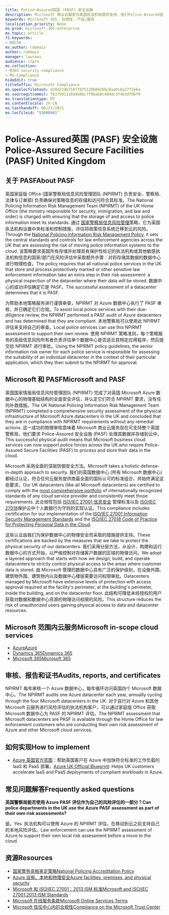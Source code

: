 ```yaml
---
title: Police-Assured英国 (PASF) 安全设施
description: Microsoft 商业云服务为英国执法机构提供支持，他们Police-Assured安全设施处理其数据并存储到云中。
keywords: Microsoft 365, 合规性, 产品/服务
localization_priority: None
ms.prod: microsoft-365-enterprise
ms.topic: article
f1.keywords:
- NOCSH
ms.author: robmazz
author: robmazz
manager: laurawi
audience: itpro
ms.collection:
- M365-security-compliance
- MS-Compliance
hideEdit: true
titleSuffix: Microsoft Compliance
ms.openlocfilehash: d28d224b756f79f5129b042bbc8aa0c8a27f2e6a
ms.sourcegitcommit: fb379d1110a9a86c7f9bab8c484dc3f4b3dfd6f0
ms.translationtype: MT
ms.contentlocale: zh-CN
ms.lasthandoff: 06/23/2021
ms.locfileid: "53088981"
---
```

# <a name="police-assured-secure-facilities-pasf-united-kingdom"></a><span data-ttu-id="778ef-104">Police-Assured英国 (PASF) 安全设施</span><span class="sxs-lookup"><span data-stu-id="778ef-104">Police-Assured Secure Facilities (PASF) United Kingdom</span></span>

## <a name="about-pasf"></a><span data-ttu-id="778ef-105">关于 PASF</span><span class="sxs-lookup"><span data-stu-id="778ef-105">About PASF</span></span>

<span data-ttu-id="778ef-106">英国家庭版 Office (国家警察局信息风险管理团队 (NPIRMT) 负责安全、警察局、法律与订单部) 负责确保对策略信息的存储和访问符合其标准。</span><span class="sxs-lookup"><span data-stu-id="778ef-106">The National Policing Information Risk Management Team (NPIRMT) of the UK Home Office (the ministry responsible for security, immigration, and law and order) is charged with ensuring that the storage of and access to police information meet its standards.</span></span> <span data-ttu-id="778ef-107">通过 [国家警察局信息风险管理](http://library.college.police.uk/docs/APP-National-Policing-Information-Risk-Management-Policy.pdf)策略，它为英国执法机构设置中央标准和控制措施，评估将政策信息系统迁移到云的风险。</span><span class="sxs-lookup"><span data-stu-id="778ef-107">Through the [National Policing Information Risk Management Policy](http://library.college.police.uk/docs/APP-National-Policing-Information-Risk-Management-Policy.pdf), it sets the central standards and controls for law enforcement agencies across the UK that are assessing the risk of moving police information systems to the cloud.</span></span> <span data-ttu-id="778ef-108">该策略要求英国所有存储并处理具有保护性标记的执法机构或其他敏感执法机构信息的国家/部门在风险评估中采取额外步骤：对将存储其数据的数据中心进行物理检查。</span><span class="sxs-lookup"><span data-stu-id="778ef-108">The policy requires that all national police services in the UK that store and process protectively marked or other sensitive law enforcement information take an extra step in their risk assessment: a physical inspection of the datacenter where their data will be stored.</span></span> <span data-ttu-id="778ef-109">数据中心的成功评估确定它是 PASF。</span><span class="sxs-lookup"><span data-stu-id="778ef-109">The successful assessment of a datacenter determines that it is PASF.</span></span>

<span data-ttu-id="778ef-110">为帮助本地策略服务进行谨慎审查，NPIRMT 对 Azure 数据中心执行了 PASF 审核，并已确定它们合规。</span><span class="sxs-lookup"><span data-stu-id="778ef-110">To assist local police services with their due-diligence review, the NPIRMT performed a PASF audit of Azure datacenters and has determined that they are compliant.</span></span> <span data-ttu-id="778ef-111">本地警察局可以使用此 NPIRMT 评估来支持自己的审查。</span><span class="sxs-lookup"><span data-stu-id="778ef-111">Local police services can use this NPIRMT assessment to support their own review.</span></span> <span data-ttu-id="778ef-112">使用 NPIRMT 策略准则，每个策略服务的高级信息风险所有者负责评估单个数据中心是否适合其特定应用程序，然后提交给 NPIRMT 进行审批。</span><span class="sxs-lookup"><span data-stu-id="778ef-112">Using the NPIRMT policy guidelines, the senior information risk owner for each police service is responsible for assessing the suitability of an individual datacenter in the context of their particular application, which they then submit to the NPIRMT for approval.</span></span>

## <a name="microsoft-and-pasf"></a><span data-ttu-id="778ef-113">Microsoft 和 PASF</span><span class="sxs-lookup"><span data-stu-id="778ef-113">Microsoft and PASF</span></span>

<span data-ttu-id="778ef-114">英国国家情报局信息风险管理团队 (NPIRMT) 完成了对英国 Microsoft Azure 数据中心的物理基础结构的全面安全评估，并认定它们符合 NPIRMT 要求，没有任何补救措施。</span><span class="sxs-lookup"><span data-stu-id="778ef-114">The UK National Policing Information Risk Management Team (NPIRMT) completed a comprehensive security assessment of the physical infrastructure of Microsoft Azure datacenters in the UK and concluded that they are in compliance with NPIRMT requirements without any remedial actions.</span></span> <span data-ttu-id="778ef-115">这一成功的物理审核意味着 Microsoft 商业云服务现在可支持整个英国警察局，他们要求 Police-Assured 安全设施 (PASF) 处理其数据并存储到云中。</span><span class="sxs-lookup"><span data-stu-id="778ef-115">This successful physical audit means that Microsoft business cloud services can now support police forces across the UK who require Police-Assured Secure Facilities (PASF) to process and store their data in the cloud.</span></span>

<span data-ttu-id="778ef-116">Microsoft 采用全面的深层防御安全方法。</span><span class="sxs-lookup"><span data-stu-id="778ef-116">Microsoft takes a holistic defense-in-depth approach to security.</span></span> <span data-ttu-id="778ef-117">我们的英国数据中心 (所有 Microsoft 数据中心) 都经过认证，符合任何云服务提供商最全面的国际认可的标准[](https://azure.microsoft.com/overview/trusted-cloud/)组合，并始终满足这些要求。</span><span class="sxs-lookup"><span data-stu-id="778ef-117">Our UK datacenters (like all Microsoft datacenters) are certified to comply with the [most comprehensive portfolio](https://azure.microsoft.com/overview/trusted-cloud/) of internationally recognized standards of any cloud service provider and consistently meet those requirements.</span></span> <span data-ttu-id="778ef-118">此合规性包括 [ISO/IEC 27001 信息安全](offering-iso-27001.md) 管理标准以及 [ISO/IEC 27018](offering-iso-27018.md)保护云中个人数据行为守则的实现认证。</span><span class="sxs-lookup"><span data-stu-id="778ef-118">This compliance includes certification for our implementation of the [ISO/IEC 27001 Information Security Management Standards](offering-iso-27001.md) and the [ISO/IEC 27018 Code of Practice for Protecting Personal Data in the Cloud](offering-iso-27018.md).</span></span>

<span data-ttu-id="778ef-119">这些认证由我们为保护数据中心的物理安全而采取的措施提供支持。</span><span class="sxs-lookup"><span data-stu-id="778ef-119">These certifications are backed by the measures that we take to protect the physical security of our datacenters.</span></span> <span data-ttu-id="778ef-120">我们采用分层方法，从设计、构建和运行数据中心的方式开始，以严格控制对存储客户数据的区域的物理访问。</span><span class="sxs-lookup"><span data-stu-id="778ef-120">We adopt a layered approach that starts with how we design, build, and operate datacenters to strictly control physical access to the areas where customer data is stored.</span></span> <span data-ttu-id="778ef-121">由 Microsoft 管理的数据中心具有广泛的保护级别，在设施外围、建筑物外围、建筑物内以及数据中心楼层需要访问权限审批。</span><span class="sxs-lookup"><span data-stu-id="778ef-121">Datacenters managed by Microsoft have extensive levels of protection with access approval required at the facility's perimeter, at the building's perimeter, inside the building, and on the datacenter floor.</span></span> <span data-ttu-id="778ef-122">此结构可降低未经授权的用户获取对数据和数据中心资源的物理访问权限的风险。</span><span class="sxs-lookup"><span data-stu-id="778ef-122">This structure reduces the risk of unauthorized users gaining physical access to data and datacenter resources.</span></span>

## <a name="microsoft-in-scope-cloud-services"></a><span data-ttu-id="778ef-123">Microsoft 范围内云服务</span><span class="sxs-lookup"><span data-stu-id="778ef-123">Microsoft in-scope cloud services</span></span>

- [<span data-ttu-id="778ef-124">Azure</span><span class="sxs-lookup"><span data-stu-id="778ef-124">Azure</span></span>](https://gallery.technet.microsoft.com/Overview-of-Azure-c1be3942)
- [<span data-ttu-id="778ef-125">Dynamics 365</span><span class="sxs-lookup"><span data-stu-id="778ef-125">Dynamics 365</span></span>](https://download.microsoft.com/download/E/1/9/E1977163-7A86-4812-AC18-C03ADC958AAF/Microsoft_Dynamics_365_Cloud_Service_Compliance_Datasheet.pdf)
- [<span data-ttu-id="778ef-126">Microsoft 365</span><span class="sxs-lookup"><span data-stu-id="778ef-126">Microsoft 365</span></span>](https://servicetrust.microsoft.com/ViewPage/TrustDocuments?command=Download&downloadType=Document&downloadId=9f756cce-b15d-45a9-94d7-6a583dee4401&docTab=6d000410-c9e9-11e7-9a91-892aae8839ad_Compliance_Guides)

## <a name="audits-reports-and-certificates"></a><span data-ttu-id="778ef-127">审核、报告和证书</span><span class="sxs-lookup"><span data-stu-id="778ef-127">Audits, reports, and certificates</span></span>

<span data-ttu-id="778ef-128">NPIRMT 每年审核一个 Azure 数据中心，每年循环访问英国四个 Microsoft 数据中心。</span><span class="sxs-lookup"><span data-stu-id="778ef-128">The NPIRMT audits one Azure datacenter each year, annually cycling through the four Microsoft datacenters in the UK.</span></span> <span data-ttu-id="778ef-129">对于自行对 Azure 和其他 Microsoft 云服务进行风险评估的执法机构客户，可以通过家庭版 Office 获取 Microsoft 数据中心为 PASF 的 NPIRMT 评估。</span><span class="sxs-lookup"><span data-stu-id="778ef-129">The NPIRMT assessment that Microsoft datacenters are PASF is available through the Home Office for law enforcement customers who are conducting their own risk assessment of Azure and other Microsoft cloud services.</span></span>

## <a name="how-to-implement"></a><span data-ttu-id="778ef-130">如何实现</span><span class="sxs-lookup"><span data-stu-id="778ef-130">How to implement</span></span>

- <span data-ttu-id="778ef-131">[Azure 英国官方蓝图](/azure/governance/blueprints/samples/ukofficial-uknhs)：帮助英国客户在 Azure 中加快符合标准的工作负载的 IaaS 和 PaaS 部署。</span><span class="sxs-lookup"><span data-stu-id="778ef-131">[Azure UK Official Blueprint](/azure/governance/blueprints/samples/ukofficial-uknhs): Helps UK customers accelerate IaaS and PaaS deployments of compliant workloads in Azure.</span></span>

## <a name="frequently-asked-questions"></a><span data-ttu-id="778ef-132">常见问题解答</span><span class="sxs-lookup"><span data-stu-id="778ef-132">Frequently asked questions</span></span>

<span data-ttu-id="778ef-133">**英国警察局能否使用 Azure PASF 评估作为自己的风险评估的一部分？**</span><span class="sxs-lookup"><span data-stu-id="778ef-133">**Can police departments in the UK use the Azure PASF assessment as part of their own risk assessments?**</span></span>

<span data-ttu-id="778ef-134">是。</span><span class="sxs-lookup"><span data-stu-id="778ef-134">Yes.</span></span> <span data-ttu-id="778ef-135">执法机构可以使用 Azure 的 NPIRMT 评估，在移动到云之前支持自己的本地风险评估。</span><span class="sxs-lookup"><span data-stu-id="778ef-135">Law enforcement can use the NPIRMT assessment of Azure to support their own local risk assessment before a move to the cloud.</span></span>

## <a name="resources"></a><span data-ttu-id="778ef-136">资源</span><span class="sxs-lookup"><span data-stu-id="778ef-136">Resources</span></span>

- [<span data-ttu-id="778ef-137">国家警务资格鉴定策略</span><span class="sxs-lookup"><span data-stu-id="778ef-137">National Policing Accreditation Policy</span></span>](http://library.college.police.uk/docs/APP-National-Policing-Accreditation-Policy-2013.pdf)
- [<span data-ttu-id="778ef-138">Azure 设施、本地和物理安全</span><span class="sxs-lookup"><span data-stu-id="778ef-138">Azure facilities, premises, and physical security</span></span>](https://azure.microsoft.com/blog/azure-layered-approach-to-physical-security/)
- [<span data-ttu-id="778ef-139">Microsoft 和 ISO/IEC 27001：2013 ISM 标准</span><span class="sxs-lookup"><span data-stu-id="778ef-139">Microsoft and ISO/IEC 27001:2013 ISM Standards</span></span>](offering-iso-27001.md)
- [<span data-ttu-id="778ef-140">Microsoft 在线服务条款</span><span class="sxs-lookup"><span data-stu-id="778ef-140">Microsoft Online Services Terms</span></span>](https://www.microsoftvolumelicensing.com/DocumentSearch.aspx?Mode=3&DocumentTypeId=31)
- [<span data-ttu-id="778ef-141">Microsoft 信任中心内的合规性</span><span class="sxs-lookup"><span data-stu-id="778ef-141">Compliance on the Microsoft Trust Center</span></span>](https://www.microsoft.com/trust-center/compliance/compliance-overview)
